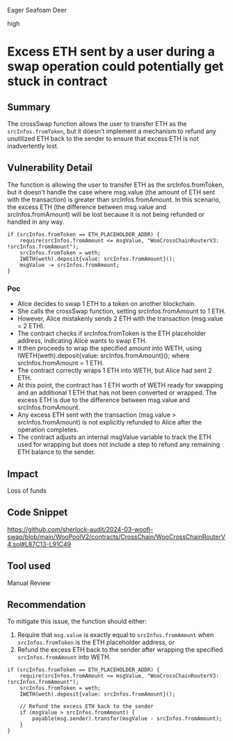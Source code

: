 Eager Seafoam Deer

high

# Excess ETH sent by a user during a swap operation could potentially get stuck in contract

## Summary
The crossSwap function allows the user to transfer ETH as the `srcInfos.fromToken`, but it doesn't implement a mechanism to refund any unutilized ETH back to the sender to ensure that excess ETH is not inadvertently lost.

## Vulnerability Detail
The function is allowing the user to transfer ETH as the srcInfos.fromToken, but it doesn't handle the case where msg.value (the amount of ETH sent with the transaction) is greater than srcInfos.fromAmount. In this scenario, the excess ETH (the difference between msg.value and srcInfos.fromAmount) will be lost because it is not being refunded or handled in any way.

```solidity
if (srcInfos.fromToken == ETH_PLACEHOLDER_ADDR) {
    require(srcInfos.fromAmount <= msgValue, "WooCrossChainRouterV3: !srcInfos.fromAmount");
    srcInfos.fromToken = weth;
    IWETH(weth).deposit{value: srcInfos.fromAmount}();
    msgValue -= srcInfos.fromAmount;
}
```

### Poc

- Alice decides to swap 1 ETH to a token on another blockchain.
- She calls the crossSwap function, setting srcInfos.fromAmount to 1 ETH.
- However, Alice mistakenly sends 2 ETH with the transaction (msg.value = 2 ETH).
- The contract checks if srcInfos.fromToken is the ETH placeholder address, indicating Alice wants to swap ETH.
- It then proceeds to wrap the specified amount into WETH, using IWETH(weth).deposit{value: srcInfos.fromAmount}(); where srcInfos.fromAmount = 1 ETH.
- The contract correctly wraps 1 ETH into WETH, but Alice had sent 2 ETH.
- At this point, the contract has 1 ETH worth of WETH ready for swapping and an additional 1 ETH that has not been converted or wrapped. The excess ETH is due to the difference between msg.value and srcInfos.fromAmount.
- Any excess ETH sent with the transaction (msg.value > srcInfos.fromAmount) is not explicitly refunded to Alice after the operation completes.
- The contract adjusts an internal msgValue variable to track the ETH used for wrapping but does not include a step to refund any remaining ETH balance to the sender.


## Impact
Loss of funds

## Code Snippet
https://github.com/sherlock-audit/2024-03-woofi-swap/blob/main/WooPoolV2/contracts/CrossChain/WooCrossChainRouterV4.sol#L87C13-L91C49

## Tool used

Manual Review

## Recommendation
To mitigate this issue, the function should either:

1. Require that `msg.value` is exactly equal to `srcInfos.fromAmount` when `srcInfos.fromToken` is the ETH placeholder address, or
2. Refund the excess ETH back to the sender after wrapping the specified `srcInfos.fromAmount` into WETH.


```solidity
if (srcInfos.fromToken == ETH_PLACEHOLDER_ADDR) {
    require(srcInfos.fromAmount <= msgValue, "WooCrossChainRouterV3: !srcInfos.fromAmount");
    srcInfos.fromToken = weth;
    IWETH(weth).deposit{value: srcInfos.fromAmount}();
    
    // Refund the excess ETH back to the sender
    if (msgValue > srcInfos.fromAmount) {
        payable(msg.sender).transfer(msgValue - srcInfos.fromAmount);
    }
}
```

